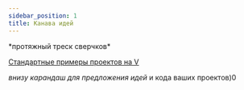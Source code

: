 ```yaml
---
sidebar_position: 1
title: Канава идей
---
```


\*протяжный треск сверчков*

[Стандартные примеры проектов на V](https://github.com/vlang/v/tree/master/examples)

*внизу карандаш для предложения идей* и  кода ваших проектов)0 

